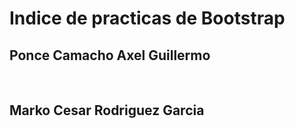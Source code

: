<h1>Indice de practicas de Bootstrap</h1>
<h2>Ponce Camacho Axel Guillermo</h2><br>
<h2>Marko Cesar Rodriguez Garcia</h2>
